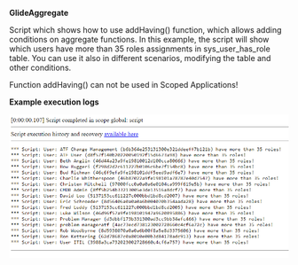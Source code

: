 **GlideAggregate**

Script which shows how to use addHaving() function, which allows adding conditions on aggregate functions. In this example, the script will show which users have more than 35 roles assignments in sys_user_has_role table. You can use it also in different scenarios, modifying the table and other conditions.



Function addHaving() can not be used in Scoped Applications!

**Example execution logs**

![Logs](ScreenShot_1.PNG)
